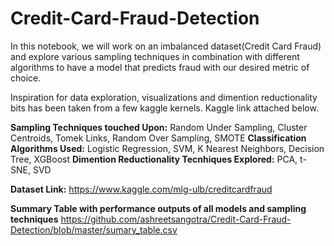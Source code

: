 # Credit-Card-Fraud-Detection


In this notebook, we will work on an imbalanced dataset(Credit Card Fraud) and explore various sampling techniques in combination with different algorithms to have a model that predicts fraud with our desired metric of choice. 

Inspiration for data exploration, visualizations and dimention reductionality bits has been taken from a few kaggle kernels. Kaggle link attached below. 

**Sampling Techniques touched Upon:** Random Under Sampling, Cluster Centroids, Tomek Links, Random Over Sampling, SMOTE
**Classification Algorithms Used:** Logistic Regression, SVM, K Nearest Neighbors, Decision Tree, XGBoost
**Dimention Reductionality Tecnhiques Explored:** PCA, t-SNE, SVD

**Dataset Link:** https://www.kaggle.com/mlg-ulb/creditcardfraud

**Summary Table with performance outputs of all models and sampling techniques** https://github.com/ashreetsangotra/Credit-Card-Fraud-Detection/blob/master/sumary_table.csv

